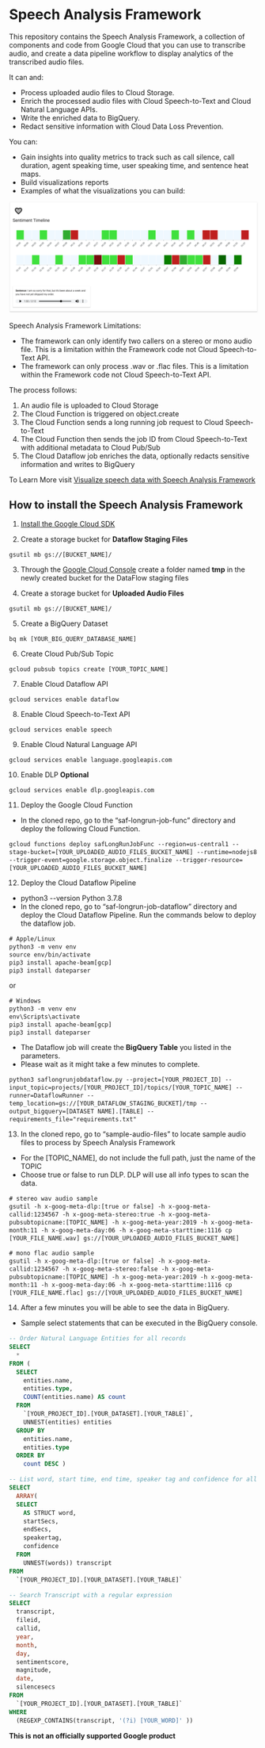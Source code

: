 # Speech Analysis Framework

This repository contains the Speech Analysis Framework, a collection of components and code from Google Cloud that you can use to transcribe audio, and create a data pipeline workflow to display analytics of the transcribed audio files.

It can and:
* Process uploaded audio files to Cloud Storage.
* Enrich the processed audio files with Cloud Speech-to-Text and Cloud Natural Language APIs.
* Write the enriched data to BigQuery.
* Redact sensitive information with Cloud Data Loss Prevention.

You can:
* Gain insights into quality metrics to track such as call silence, call duration, agent speaking time, user speaking time, and sentence heat maps.
* Build visualizations reports
* Examples of what the visualizations you can build:

![Speech Analysis Framework Sentence Heat Map](images/visualize-speech-data-with-framework-5heatmap.png "Speech Analysis Framework Sentence Heat Map")

Speech Analysis Framework Limitations:
* The framework can only identify two callers on a stereo or mono audio file. This is a limitation within the Framework code not Cloud Speech-to-Text API.
* The framework can only process .wav or .flac files. This is a limitation within the Framework code not Cloud Speech-to-Text API.

The process follows:
1. An audio file is uploaded to Cloud Storage
2. The Cloud Function is triggered on object.create
3. The Cloud Function sends a long running job request to Cloud Speech-to-Text
4. The Cloud Function then sends the job ID from Cloud Speech-to-Text with additional metadata to Cloud Pub/Sub
5. The Cloud Dataflow job enriches the data, optionally redacts sensitive information and writes to BigQuery

To Learn More visit [Visualize speech data with Speech Analysis Framework](hhttps://cloud.google.com/solutions/visualize-speech-data-with-framework)

## How to install the Speech Analysis Framework

1. [Install the Google Cloud SDK](https://cloud.google.com/sdk/install)

2. Create a storage bucket for **Dataflow Staging Files**

``` shell
gsutil mb gs://[BUCKET_NAME]/
```

3. Through the [Google Cloud Console](https://console.cloud.google.com) create a folder named **tmp** in the newly created bucket for the DataFlow staging files

4. Create a storage bucket for **Uploaded Audio Files**

``` shell
gsutil mb gs://[BUCKET_NAME]/
```

5. Create a BigQuery Dataset
``` shell
bq mk [YOUR_BIG_QUERY_DATABASE_NAME]
```

6. Create Cloud Pub/Sub Topic
``` shell
gcloud pubsub topics create [YOUR_TOPIC_NAME]
```

7. Enable Cloud Dataflow API
``` shell
gcloud services enable dataflow
```

8. Enable Cloud Speech-to-Text API
``` shell
gcloud services enable speech
```

9. Enable Cloud Natural Language API
``` shell
gcloud services enable language.googleapis.com
```

10. Enable DLP __Optional__
``` shell
gcloud services enable dlp.googleapis.com
```

11. Deploy the Google Cloud Function
* In the cloned repo, go to the “saf-longrun-job-func” directory and deploy the following Cloud Function.
``` shell
gcloud functions deploy safLongRunJobFunc --region=us-central1 --stage-bucket=[YOUR_UPLOADED_AUDIO_FILES_BUCKET_NAME] --runtime=nodejs8 --trigger-event=google.storage.object.finalize --trigger-resource=[YOUR_UPLOADED_AUDIO_FILES_BUCKET_NAME]
```

12. Deploy the Cloud Dataflow Pipeline
* python3 --version Python 3.7.8
* In the cloned repo, go to “saf-longrun-job-dataflow” directory and deploy the Cloud Dataflow Pipeline. Run the commands below to deploy the dataflow job.
``` shell
# Apple/Linux
python3 -m venv env
source env/bin/activate
pip3 install apache-beam[gcp]
pip3 install dateparser
```
or
``` shell
# Windows
python3 -m venv env
env\Scripts\activate
pip3 install apache-beam[gcp]
pip3 install dateparser
```
* The Dataflow job will create the **BigQuery Table** you listed in the parameters.
* Please wait as it might take a few minutes to complete.
``` shell
python3 saflongrunjobdataflow.py --project=[YOUR_PROJECT_ID] --input_topic=projects/[YOUR_PROJECT_ID]/topics/[YOUR_TOPIC_NAME] --runner=DataflowRunner --temp_location=gs://[YOUR_DATAFLOW_STAGING_BUCKET]/tmp --output_bigquery=[DATASET NAME].[TABLE] --requirements_file="requirements.txt"
```

13. In the cloned repo, go to “sample-audio-files” to locate sample audio files to process by Speech Analysis Framework
* For the [TOPIC_NAME], do not include the full path, just the name of the TOPIC
* Choose true or false to run DLP. DLP will use all info types to scan the data.

``` shell
# stereo wav audio sample
gsutil -h x-goog-meta-dlp:[true or false] -h x-goog-meta-callid:1234567 -h x-goog-meta-stereo:true -h x-goog-meta-pubsubtopicname:[TOPIC_NAME] -h x-goog-meta-year:2019 -h x-goog-meta-month:11 -h x-goog-meta-day:06 -h x-goog-meta-starttime:1116 cp [YOUR_FILE_NAME.wav] gs://[YOUR_UPLOADED_AUDIO_FILES_BUCKET_NAME]
```

``` shell
# mono flac audio sample
gsutil -h x-goog-meta-dlp:[true or false] -h x-goog-meta-callid:1234567 -h x-goog-meta-stereo:false -h x-goog-meta-pubsubtopicname:[TOPIC_NAME] -h x-goog-meta-year:2019 -h x-goog-meta-month:11 -h x-goog-meta-day:06 -h x-goog-meta-starttime:1116 cp [YOUR_FILE_NAME.flac] gs://[YOUR_UPLOADED_AUDIO_FILES_BUCKET_NAME]
```

14. After a few minutes you will be able to see the data in BigQuery.
* Sample select statements that can be executed in the BigQuery console.
``` sql
-- Order Natural Language Entities for all records
SELECT
  *
FROM (
  SELECT
    entities.name,
    entities.type,
    COUNT(entities.name) AS count
  FROM
    `[YOUR_PROJECT_ID].[YOUR_DATASET].[YOUR_TABLE]`,
    UNNEST(entities) entities
  GROUP BY
    entities.name,
    entities.type
  ORDER BY
    count DESC )
```

``` sql
-- List word, start time, end time, speaker tag and confidence for all records
SELECT
  ARRAY(
  SELECT
    AS STRUCT word,
    startSecs,
    endSecs,
    speakertag,
    confidence
  FROM
    UNNEST(words)) transcript
FROM
  `[YOUR_PROJECT_ID].[YOUR_DATASET].[YOUR_TABLE]`
```

``` sql
-- Search Transcript with a regular expression
SELECT
  transcript,
  fileid,
  callid,
  year,
  month,
  day,
  sentimentscore,
  magnitude,
  date,
  silencesecs
FROM
  `[YOUR_PROJECT_ID].[YOUR_DATASET].[YOUR_TABLE]`
WHERE
  (REGEXP_CONTAINS(transcript, '(?i) [YOUR_WORD]' ))
```

**This is not an officially supported Google product**